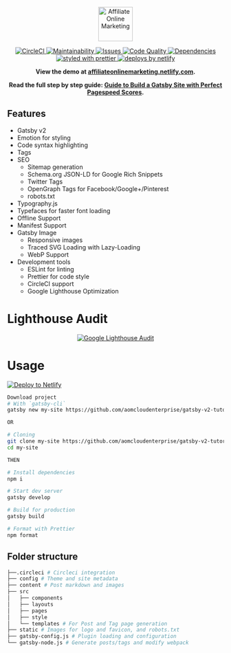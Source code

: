 <p align="center">
  <a href="https://github.com/aomcloudenterprise/affiliateonlinemarketing">
    <img
      src="https://i.imgur.com/mW3HLrn.png"
      height="80"
      alt="Affiliate Online Marketing"
      title="Affiliate Online Marketing Blog"
    />
  </a>
</p>

<p align="center">
  <a href="https://circleci.com/gh/aomcloudenterprise/gatsby-v2-tutorial-starter">
    <img
      src="https://circleci.com/gh/aomcloudenterprise/gatsby-v2-tutorial-starter.svg?style=svg"
      alt="CircleCI"
    />
  </a>
  <a href="https://codeclimate.com/github/aomcloudenterprise/gatsby-v2-tutorial-starter">
    <img
      src="https://codeclimate.com/github/aomcloudenterprise/gatsby-v2-tutorial-starter/badges/gpa.svg"
      alt="Maintainability"
    />
  </a>
  <a href="https://codeclimate.com/github/aomcloudenterprise/gatsby-v2-tutorial-starter">
    <img
      src="https://codeclimate.com/github/aomcloudenterprise/gatsby-v2-tutorial-starter/badges/issue_count.svg"
      alt="Issues"
    />
  </a>
  <a href="https://www.codacy.com/app/aomcloudenterprise/gatsby-v2-tutorial-starter?utm_source=github.com&amp;utm_medium=referral&amp;utm_content=aomcloudenterprise/gatsby-v2-tutorial-starter&amp;utm_campaign=Badge_Grade">
    <img
      src="https://api.codacy.com/project/badge/Grade/c910ab2b18a24dde80cfc05b73c908aa"
      alt="Code Quality"
    />
  </a>
  <a href="https://david-dm.org/aomcloudenterprise/gatsby-v2-tutorial-starter">
    <img
      src="https://img.shields.io/david/aomcloudenterprise/gatsby-v2-tutorial-starter.svg"
      alt="Dependencies"
    />
  </a>
  <a href="https://github.com/prettier/prettier">
    <img
      src="https://img.shields.io/badge/styled_with-prettier-ff69b4.svg"
      alt="styled with prettier"
    />
  </a>
  <a href="https://www.netlify.com">
    <img
      src="https://img.shields.io/badge/deploys%20by-netlify-00c7b7.svg"
      alt="deploys by netlify"
    />
  </a>
</p>

<p align="center">
  <strong>
    View the demo at <a href="https://affiliateonlinemarketing.netlify.com">affiliateonlinemarketing.netlify.com</a>.
  </strong>
</p>

<p align="center">
  <strong>
    Read the full step by step guide: <a href="https://affiliateonlinemarketing.netlify..com/build-gatsby-site-full-tutorial">Guide to Build a Gatsby Site with Perfect Pagespeed Scores</a></a>.
  </strong>
</p>

## Features

- Gatsby v2
- Emotion for styling
- Code syntax highlighting
- Tags
- SEO
  - Sitemap generation
  - Schema.org JSON-LD for Google Rich Snippets
  - Twitter Tags
  - OpenGraph Tags for Facebook/Google+/Pinterest
  - robots.txt
- Typography.js
- Typefaces for faster font loading
- Offline Support
- Manifest Support
- Gatsby Image
  - Responsive images
  - Traced SVG Loading with Lazy-Loading
  - WebP Support
- Development tools
  - ESLint for linting
  - Prettier for code style
  - CircleCI support
  - Google Lighthouse Optimization

# Lighthouse Audit

<p align="center">
  <a href="https://github.com/aomcloudenterprise/gatsby-v2-tutorial-starter">
    <img
      src="https://i.imgur.com/YOVC76X.png"
      alt="Google Lighthouse Audit"
      title="Google Lighthouse Audit"
    />
  </a>
</p>

# Usage

[![Deploy to Netlify](https://www.netlify.com/img/deploy/button.svg)](https://app.netlify.com/start/deploy?repository=https://github.com/aomcloudenterprise/gatsby-v2-tutorial-starter)

```bash
Download project
# With `gatsby-cli`
gatsby new my-site https://github.com/aomcloudenterprise/gatsby-v2-tutorial-starter

OR

# Cloning
git clone my-site https://github.com/aomcloudenterprise/gatsby-v2-tutorial-starter.git
cd my-site

THEN

# Install dependencies
npm i

# Start dev server
gatsby develop

# Build for production
gatsby build

# Format with Prettier
npm format

```

## Folder structure
```bash
├──.circleci # Circleci integration
├── config # Theme and site metadata
├── content # Post markdown and images
├── src
│   ├── components
│   ├── layouts
│   ├── pages
│   ├── style
│   └── templates # For Post and Tag page generation
├── static # Images for logo and favicon, and robots.txt
├── gatsby-config.js # Plugin loading and configuration
└── gatsby-node.js # Generate posts/tags and modify webpack
```
